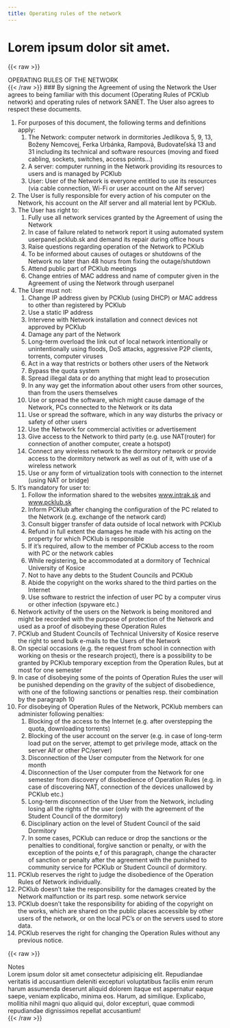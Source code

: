```yaml
---
title: Operating rules of the network
---
```

# Lorem ipsum dolor sit amet.

{{< raw >}}
<div class="page__heading">OPERATING RULES OF THE NETWORK</div>
<div class="content__wrapper-about">
<div class="content__container-x">
<div class="content__body-x">
{{< /raw >}}
### By signing the Agreement of using the Network the User agrees to being familiar with this document (Operating Rules of PCKlub network) and operating rules of network SANET. The User also agrees to respect these documents.

1. For purposes of this document, the following terms and definitions apply:
   1. The Network: computer network in dormitories Jedlíkova 5, 9, 13, Boženy Nemcovej, Ferka Urbánka, Rampová, Budovateľská 13 and 31 including its technical and software resources (moving and fixed cabling, sockets, switches, access points…)
   2. A server: computer running in the Network providing its resources to users and is managed by PCKlub
   3. User: User of the Network is everyone entitled to use its resources (via cable connection, Wi-Fi or user account on the Alf server)
2. The User is fully responsible for every action of his computer on the Network, his account on the Alf server and all material lent by PCKlub.
3. The User has right to:
   1. Fully use all network services granted by the Agreement of using the Network
   2. In case of failure related to network report it using automated system userpanel.pcklub.sk and demand its repair during office hours
   3. Raise questions regarding operation of the Network to PCKlub
   4. To be informed about causes of outages or shutdowns of the Network no later than 48 hours from fixing the outage/shutdown
   5. Attend public part of PCKlub meetings
   6. Change entries of MAC address and name of computer given in the Agreement of using the Network through userpanel
4. The User must not:
   1. Change IP address given by PCKlub (using DHCP) or MAC address to other than registered by PCKlub
   2. Use a static IP address
   3. Intervene with Network installation and connect devices not approved by PCKlub
   4. Damage any part of the Network
   5. Long-term overload the link out of local network intentionally or unintentionally using floods, DoS attacks, aggressive P2P clients, torrents, computer viruses
   6. Act in a way that restricts or bothers other users of the Network
   7. Bypass the quota system
   8. Spread illegal data or do anything that might lead to prosecution
   9. In any way get the information about other users from other sources, than from the users themselves
   10. Use or spread the software, which might cause damage of the Network, PCs connected to the Network or its data
   11. Use or spread the software, which in any way disturbs the privacy or safety of other users
   12. Use the Network for commercial activities or advertisement
   13. Give access to the Network to third party (e.g. use NAT(router) for connection of another computer, create a hotspot)
   14. Connect any wireless network to the dormitory network or provide access to the dormitory network as well as out of it, with use of a wireless network
   15. Use or any form of virtualization tools with connection to the internet (using NAT or bridge)
5. It’s mandatory for user to:
   1. Follow the information shared to the websites www.intrak.sk and www.pcklub.sk
   2. Inform PCKlub after changing the configuration of the PC related to the Network (e.g. exchange of the network card)
   3. Consult bigger transfer of data outside of local network with PCKlub
   4. Refund in full extent the damages he made with his acting on the property for which PCKlub is responsible
   5. If it’s required, allow to the member of PCKlub access to the room with PC or the network cables
   6. While registering, be accommodated at a dormitory of Technical University of Kosice
   7. Not to have any debts to the Student Councils and PCKlub
   8. Abide the copyright on the works shared to the third parties on the Internet
   9. Use software to restrict the infection of user PC by a computer virus or other infection (spyware etc.)
6. Network activity of the users on the Network is being monitored and might be recorded with the purpose of protection of the Network and used as a proof of disobeying these Operation Rules
7. PCKlub and Student Councils of Technical University of Kosice reserve the right to send bulk e-mails to the Users of the Network
8. On special occasions (e.g. the request from school in connection with working on thesis or the research project), there is a possibility to be granted by PCKlub temporary exception from the Operation Rules, but at most for one semester
9. In case of disobeying some of the points of Operation Rules the user will be punished depending on the gravity of the subject of disobedience, with one of the following sanctions or penalties resp. their combination by the paragraph 10
10. For disobeying of Operation Rules of the Network, PCKlub members can administer following penalties:
    1. Blocking of the access to the Internet (e.g. after overstepping the quota, downloading torrents)
    2. Blocking of the user account on the server (e.g. in case of long-term load put on the server, attempt to get privilege mode, attack on the server Alf or other PC/server)
    3. Disconnection of the User computer from the Network for one month
    4. Disconnection of the User computer from the Network for one semester from discovery of disobedience of Operation Rules (e.g. in case of discovering NAT, connection of the devices unallowed by PCKlub etc.)
    5. Long-term disconnection of the User from the Network, including losing all the rights of the user (only with the agreement of the Student Council of the dormitory)
    6. Disciplinary action on the level of Student Council of the said Dormitory
    7. In some cases, PCKlub can reduce or drop the sanctions or the penalties to conditional, forgive sanction or penalty, or with the exception of the points e,f of this paragraph, change the character of sanction or penalty after the agreement with the punished to community service for PCKlub or Student Council of dormitory.
11. PCKlub reserves the right to judge the disobedience of the Operation Rules of Network individually.
12. PCKlub doesn’t take the responsibility for the damages created by the Network malfunction or its part resp. some network service
13. PCKlub doesn’t take the responsibility for abiding of the copyright on the works, which are shared on the public places accessible by other users of the network, or on the local PC’s or on the servers used to store data.
14. PCKlub reserves the right for changing the Operation Rules without any previous notice.

{{< raw >}}
</div>
</div>
<div class="content__container-x">
<div class="content__header-x" onclick = "javascript:openrules1()">
<div class="content__header-text-x">Notes</div>
<div class="contentent__header-img-x"><img class="accardion-img"
									src="/images/home__web__page/down.png" alt=""></div>
</div>
<div class="content__body-x" id = "rules1">
							Lorem ipsum dolor sit amet consectetur adipisicing elit. Repudiandae veritatis id accusantium
							deleniti excepturi voluptatibus facilis enim rerum harum assumenda deserunt aliquid dolorem itaque
							est aspernatur eaque saepe, veniam explicabo, minima eos. Harum, ad similique. Explicabo, mollitia
							nihil magni quo aliquid qui, dolor excepturi, quae commodi repudiandae dignissimos repellat
							accusantium!

</div>
</div>
</div>
<script src = "/JS/en.js"></script>
{{< /raw >}}